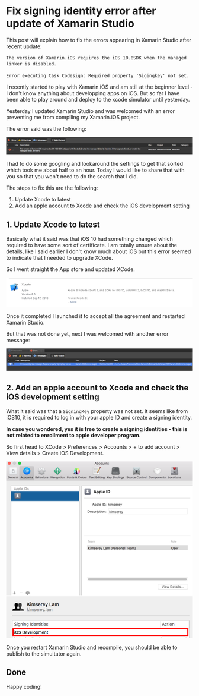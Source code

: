 # Fix signing identity error after update of Xamarin Studio

This post will explain how to fix the errors appearing in Xamarin Studio after recent update:

```
The version of Xamarin.iOS requires the iOS 10.0SDK when the managed linker is disabled.

Error executing task Codesign: Required property 'Sigingkey' not set.
```

I recently started to play with Xamarin.iOS and am still at the beginner level - I don't know anything about developping apps on iOS.
But so far I have been able to play around and deploy to the xcode simulator until yesterday.

Yesterday I updated Xamarin Studio and was welcomed with an error preventing me from compiling my Xamarin.iOS project.

The error said was the following:

![error image](https://github.com/Kimserey/BlogArchive/blob/master/img/signingkeyxcode/update_xcode_error.png?raw=true)

I had to do some googling and lookaround the settings to get that sorted which took me about half to an hour.
Today I would like to share that with you so that you won't need to do the search that I did.

The steps to fix this are the following: 
 1. Update Xcode to latest
 2. Add an apple account to Xcode and check the iOS development setting

 ## 1. Update Xcode to latest

Basically what it said was that iOS 10 had something changed which required to have some sort of certificate.
I am totally unsure about the details, like I said earlier I don't know much about iOS but this error seemed to indicate that I needed to upgrade XCode.

So I went straight the App store and updated XCode.

![update xcode](https://github.com/Kimserey/BlogArchive/blob/master/img/signingkeyxcode/xcode.png?raw=true)

Once it completed I launched it to accept all the agreement and restarted Xamarin Studio.

But that was not done yet, next I was welcomed with another error message:

![error image 2](https://raw.githubusercontent.com/Kimserey/BlogArchive/master/img/signingkeyxcode/sigingkey.png)

## 2. Add an apple account to Xcode and check the iOS development setting

What it said was that a `SigningKey` property was not set.
It seems like from iOS10, it is required to log in with your apple ID and create a signing identity.

__In case you wondered, yes it is free to create a signing identities - this is not related to enrollment to apple developer program.__

So first head to XCode > Preferences > Accounts > + to add account > View details > Create iOS Development.

![xcode](https://github.com/Kimserey/BlogArchive/blob/master/img/signingkeyxcode/appleid.png?raw=true)
![sigingkey](https://github.com/Kimserey/BlogArchive/blob/master/img/signingkeyxcode/iosdev.png?raw=true)

Once you restart Xamarin Studio and recompile, you should be able to publish to the simultator again.

## Done

Happy coding!
